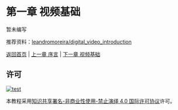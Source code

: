 # 第一章 视频基础

暂未编写

推荐资料：[leandromoreira/digital_video_introduction](https://github.com/leandromoreira/digital_video_introduction)

[返回首页](../README.md) | [上一章 序言](./00_startup.md) | [下一章 视频基础](./02_audio_introduce.md)

## 许可

[![test](https://i.creativecommons.org/l/by-nc-nd/4.0/80x15.png)](http://creativecommons.org/licenses/by-nc-nd/4.0/)

本教程采用[知识共享署名-非商业性使用-禁止演绎 4.0 国际许可协议](http://creativecommons.org/licenses/by-nc-nd/4.0/)许可。
